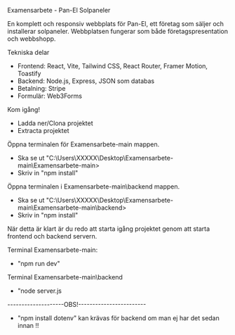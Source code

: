 Examensarbete - Pan-El Solpaneler

En komplett och responsiv webbplats för Pan-El, ett företag som säljer och installerar solpaneler. 
Webbplatsen fungerar som både företagspresentation och webbshopp.

Tekniska delar
- Frontend: React, Vite, Tailwind CSS, React Router, Framer Motion, Toastify
- Backend: Node.js, Express, JSON som databas
- Betalning: Stripe
- Formulär: Web3Forms

Kom igång!
- Ladda ner/Clona projektet
- Extracta projektet

Öppna terminalen för Examensarbete-main mappen.
- Ska se ut "C:\Users\XXXXX\Desktop\Examensarbete-main\Examensarbete-main>
- Skriv in "npm install"

Öppna terminalen i Examensarbete-main\backend mappen.
- Ska se ut "C:\Users\XXXXX\Desktop\Examensarbete-main\Examensarbete-main\backend>
- Skriv in "npm install"

När detta är klart är du redo att starta igång projektet genom att starta frontend och backend servern.

Terminal Examensarbete-main:
- "npm run dev"

Terminal Examensarbete-main\backend
- "node server.js


--------------------OBS!------------------------
- "npm install dotenv" kan krävas för backend om man ej har det sedan innan !!
